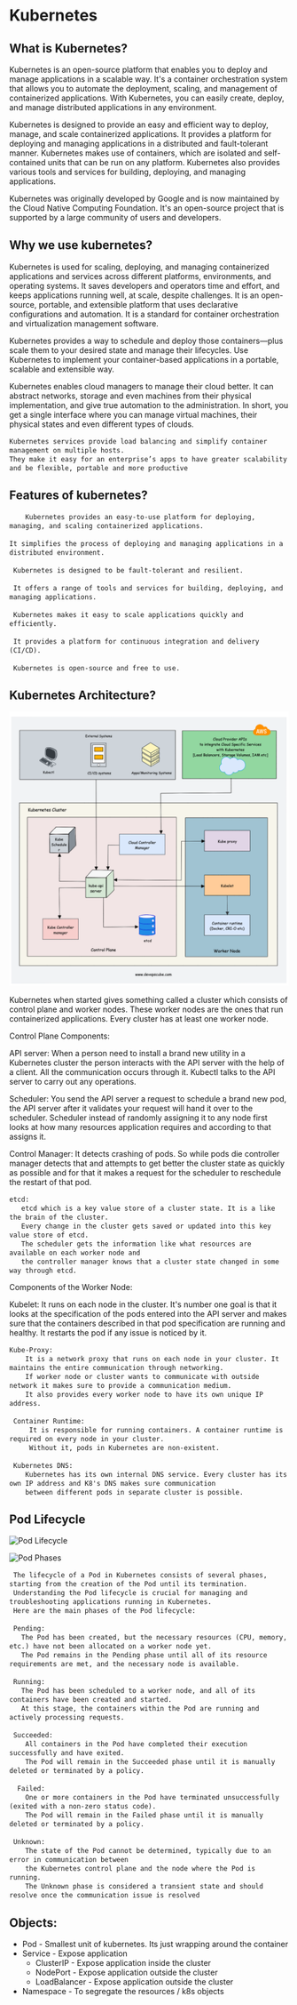 # Kubernetes

## What is Kubernetes?
 Kubernetes is an open-source platform that enables you to deploy and manage applications in a scalable way. It's a container orchestration system that allows you to automate the deployment, scaling, and management of containerized applications. With Kubernetes, you can easily create, deploy, and manage distributed applications in any environment.

 Kubernetes is designed to provide an easy and efficient way to deploy, manage, and scale containerized applications. It provides a platform for deploying and managing applications in a distributed and fault-tolerant manner. Kubernetes makes use of containers, which are isolated and self-contained units that can be run on any platform. Kubernetes also provides various tools and services for building, deploying, and managing applications.

 Kubernetes was originally developed by Google and is now maintained by the Cloud Native Computing Foundation. It's an open-source project that is supported by a large community of users and developers.

## Why we use kubernetes?

   Kubernetes is used for scaling, deploying, and managing containerized applications and services across different platforms, environments, and operating systems. It saves developers and operators time and effort, and keeps applications running well, at scale, despite challenges. It is an open-source, portable, and extensible platform that uses declarative configurations and automation. It is a standard for container orchestration and virtualization management software.

   Kubernetes provides a way to schedule and deploy those containers—plus scale them to your desired state and manage their lifecycles. Use Kubernetes to implement your container-based applications in a portable, scalable and extensible way.
   
   Kubernetes enables cloud managers to manage their cloud better. 
   It can abstract networks, storage and even machines from their physical implementation, and give true automation to the administration. 
   In short, you get a single interface where you can manage virtual machines, their physical states and even different types of clouds.
    
    Kubernetes services provide load balancing and simplify container management on multiple hosts. 
    They make it easy for an enterprise’s apps to have greater scalability and be flexible, portable and more productive


## Features of kubernetes?
        Kubernetes provides an easy-to-use platform for deploying, managing, and scaling containerized applications.
    
    It simplifies the process of deploying and managing applications in a distributed environment.
    
     Kubernetes is designed to be fault-tolerant and resilient.
     
     It offers a range of tools and services for building, deploying, and managing applications.
     
     Kubernetes makes it easy to scale applications quickly and efficiently.

     It provides a platform for continuous integration and delivery (CI/CD).
     
     Kubernetes is open-source and free to use.

   

## Kubernetes Architecture?

![Kubernetes Architecture](KubernetesArchitecture.png)



   Kubernetes when started gives something called a cluster which consists of control plane and worker nodes. 
   These worker nodes are the ones that run containerized applications. Every cluster has at least one worker node.

   Control Plane Components:

   API server:
       When a person need to install a brand new utility in a Kubernetes cluster the person interacts with the API server with the help of a client. All the communication occurs through it. Kubectl talks to the API server to carry out any operations.

   Scheduler:
       You send the API server a request to schedule a brand new pod, the API server after it validates your request will hand it over to the scheduler. Scheduler instead of randomly assigning it to any node first looks at how many resources application requires and according to that assigns it.

   Control Manager:
       It detects crashing of pods. So while pods die controller manager detects that and attempts to get better the cluster state as quickly as possible and for that it makes a request for the scheduler to reschedule the restart of that pod.
    
    etcd:
       etcd which is a key value store of a cluster state. It is a like the brain of the cluster. 
       Every change in the cluster gets saved or updated into this key value store of etcd. 
       The scheduler gets the information like what resources are available on each worker node and
       the controller manager knows that a cluster state changed in some way through etcd.
   
   Components of the Worker Node:

   Kubelet:
        It runs on each node in the cluster. It's number one goal is that it looks at the specification of the pods entered into the API server and makes sure that the containers described in that pod specification are running and healthy. It restarts the pod if any issue is noticed by it.

    Kube-Proxy:
        It is a network proxy that runs on each node in your cluster. It maintains the entire communication through networking. 
        If worker node or cluster wants to communicate with outside network it makes sure to provide a communication medium. 
        It also provides every worker node to have its own unique IP address.
     
     Container Runtime:
         It is responsible for running containers. A container runtime is required on every node in your cluster. 
         Without it, pods in Kubernetes are non-existent.

     Kubernetes DNS:
        Kubernetes has its own internal DNS service. Every cluster has its own IP address and K8's DNS makes sure communication 
        between different pods in separate cluster is possible.



## Pod Lifecycle

![Pod Lifecycle](PodLifeCycle.png)

![Pod Phases](podPhases.png)

     The lifecycle of a Pod in Kubernetes consists of several phases, starting from the creation of the Pod until its termination.
     Understanding the Pod lifecycle is crucial for managing and troubleshooting applications running in Kubernetes. 
     Here are the main phases of the Pod lifecycle:

     Pending:
       The Pod has been created, but the necessary resources (CPU, memory, etc.) have not been allocated on a worker node yet.
       The Pod remains in the Pending phase until all of its resource requirements are met, and the necessary node is available.

     Running:
       The Pod has been scheduled to a worker node, and all of its containers have been created and started.
       At this stage, the containers within the Pod are running and actively processing requests.   
    
     Succeeded:
        All containers in the Pod have completed their execution successfully and have exited.
        The Pod will remain in the Succeeded phase until it is manually deleted or terminated by a policy.

      Failed:
        One or more containers in the Pod have terminated unsuccessfully (exited with a non-zero status code).
        The Pod will remain in the Failed phase until it is manually deleted or terminated by a policy.  
    
     Unknown:
        The state of the Pod cannot be determined, typically due to an error in communication between 
        the Kubernetes control plane and the node where the Pod is running.
        The Unknown phase is considered a transient state and should resolve once the communication issue is resolved

## Objects:
- Pod - Smallest unit of kubernetes. Its just wrapping around the container
- Service - Expose application 
    - ClusterIP - Expose application inside the cluster
    - NodePort - Expose application outside the cluster
    - LoadBalancer - Expose application outside the cluster 
- Namespace -  To segregate the resources / k8s objects











